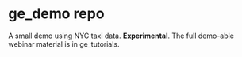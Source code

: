 # ge_demo repo

A small demo using NYC taxi data. **Experimental**. The full demo-able webinar material is in ge_tutorials.